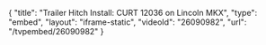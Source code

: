 {
    "title": "Trailer Hitch Install: CURT 12036 on Lincoln MKX",
    "type": "embed",
    "layout": "iframe-static",
    "videoId": "26090982",
    "url": "\/tvpembed\/26090982"
}